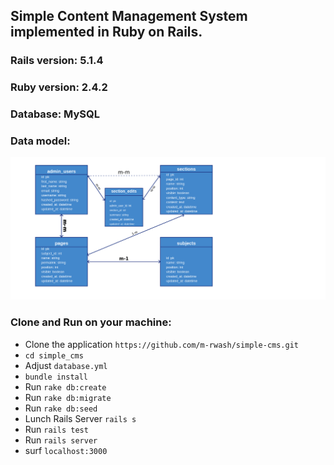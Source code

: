 ## Simple Content Management System implemented in Ruby on Rails.

### Rails version: 5.1.4
### Ruby version: 2.4.2
### Database: MySQL

### Data model:

![Data Model](https://github.com/m-rwash/simple-cms/blob/master/model.png)

### Clone and Run on your machine:
* Clone the application `https://github.com/m-rwash/simple-cms.git`
* `cd simple_cms`
* Adjust `database.yml`
* `bundle install`
* Run `rake db:create`
* Run `rake db:migrate`
* Run `rake db:seed`
* Lunch Rails Server `rails s`
* Run `rails test`
* Run `rails server`
* surf `localhost:3000`


